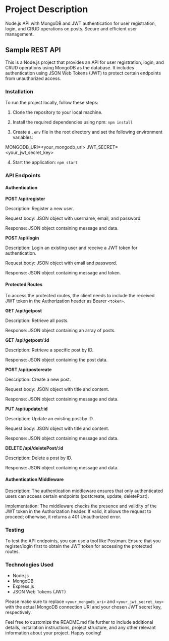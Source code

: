 # Project Description

Node.js API with MongoDB and JWT authentication for user registration, login, and CRUD operations on posts. Secure and efficient user management.

## Sample REST API

This is a Node.js project that provides an API for user registration, login, and CRUD operations using MongoDB as the database. It includes authentication using JSON Web Tokens (JWT) to protect certain endpoints from unauthorized access.

### Installation

To run the project locally, follow these steps:

1. Clone the repository to your local machine.
2. Install the required dependencies using npm: `npm install`

3. Create a `.env` file in the root directory and set the following environment variables:

MONGODB_URI=<your_mongodb_uri>
JWT_SECRET=<your_jwt_secret_key>


4. Start the application: `npm start`

### API Endpoints

#### Authentication

**POST /api/register**

Description: Register a new user.

Request body: JSON object with username, email, and password.

Response: JSON object containing message and data.

**POST /api/login**

Description: Login an existing user and receive a JWT token for authentication.

Request body: JSON object with email and password.

Response: JSON object containing message and token.

#### Protected Routes

To access the protected routes, the client needs to include the received JWT token in the Authorization header as Bearer `<token>`.

**GET /api/getpost**

Description: Retrieve all posts.

Response: JSON object containing an array of posts.

**GET /api/getpost/:id**

Description: Retrieve a specific post by ID.

Response: JSON object containing the post data.

**POST /api/postcreate**

Description: Create a new post.

Request body: JSON object with title and content.

Response: JSON object containing message and data.

**PUT /api/update/:id**

Description: Update an existing post by ID.

Request body: JSON object with title and content.

Response: JSON object containing message and data.

**DELETE /api/deletePost/:id**

Description: Delete a post by ID.

Response: JSON object containing message and data.

#### Authentication Middleware

Description: The authentication middleware ensures that only authenticated users can access certain endpoints (postcreate, update, deletePost).

Implementation: The middleware checks the presence and validity of the JWT token in the Authorization header. If valid, it allows the request to proceed; otherwise, it returns a 401 Unauthorized error.

### Testing

To test the API endpoints, you can use a tool like Postman. Ensure that you register/login first to obtain the JWT token for accessing the protected routes.

### Technologies Used

- Node.js
- MongoDB
- Express.js
- JSON Web Tokens (JWT)



Please make sure to replace `<your_mongodb_uri>` and `<your_jwt_secret_key>` with the actual MongoDB connection URI and your chosen JWT secret key, respectively.

Feel free to customize the README.md file further to include additional details, installation instructions, project structure, and any other relevant information about your project. Happy coding!

